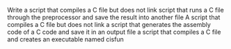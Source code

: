 Write a script that compiles a C file but does not link
 script that runs a C file through the preprocessor and save the result into another file
A script that compiles a C file but does not link
  a script that generates the assembly code of a C code and save it in an output file
a script that compiles a C file and creates an executable named cisfun
